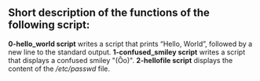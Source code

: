 ## Short description of the functions of the following script:
**0-hello_world script** writes a script that prints “Hello, World”, followed by a new line to the standard output.
**1-confused_smiley script** writes a script that displays a confused smiley "(Ôo)".
**2-hellofile script** displays the content of the */etc/passwd* file.
